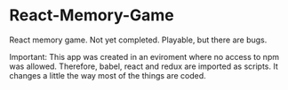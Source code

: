 # React-Memory-Game
React memory game. Not yet completed. Playable, but there are bugs.

Important: This app was created in an eviroment where no access to npm was allowed. Therefore, babel, react and redux are imported as scripts. It changes a little the way most of the things are coded.